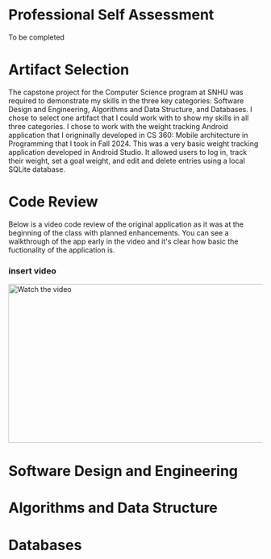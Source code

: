 # Professional Self Assessment
To be completed

# Artifact Selection
The capstone project for the Computer Science program at SNHU was required to demonstrate my skills in the three key categories: Software Design and Engineering, Algorithms and Data Structure, and Databases. I chose to select one artifact that I could work with to show my skills in all three categories. I chose to work with the weight tracking Android application that I origninally developed in CS 360: Mobile architecture in Programming that I took in Fall 2024. This was a very basic weight tracking application developed in Android Studio. It allowed users to log in, track their weight, set a goal weight, and edit and delete entries using a local SQLite database. 

# Code Review
Below is a video code review of the original application as it was at the beginning of the class with planned enhancements. You can see a walkthrough of the app early in the video and it's clear how basic the fuctionality of the application is.

### insert video
<a href="https://youtu.be/giIBgWjw55k" target="_blank" rel="noopener noreferrer">
  <img src="https://img.youtube.com/vi/giIBgWjw55k/0.jpg" alt="Watch the video" width="560" height="315">
</a>




# Software Design and Engineering


# Algorithms and Data Structure

# Databases

